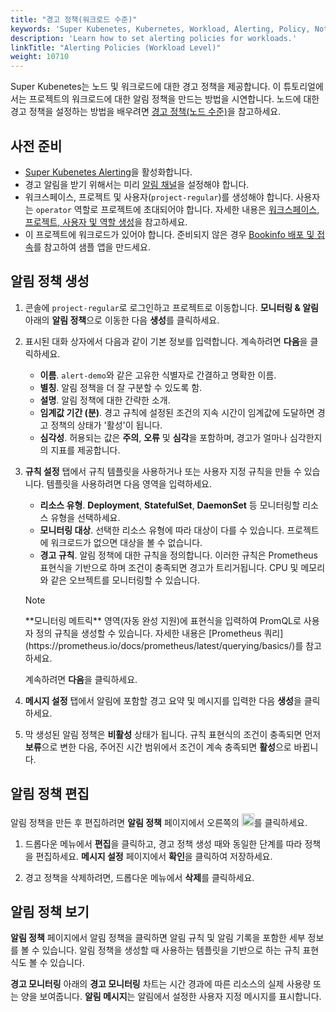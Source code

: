 ```yaml
---
title: "경고 정책(워크로드 수준)"
keywords: 'Super Kubenetes, Kubernetes, Workload, Alerting, Policy, Notification'
description: 'Learn how to set alerting policies for workloads.'
linkTitle: "Alerting Policies (Workload Level)"
weight: 10710
---
```


Super Kubenetes는 노드 및 워크로드에 대한 경고 정책을 제공합니다. 이 튜토리얼에서는 프로젝트의 워크로드에 대한 알림 정책을 만드는 방법을 시연합니다. 노드에 대한 경고 정책을 설정하는 방법을 배우려면 [경고 정책(노드 수준)](../../../cluster-administration/cluster-wide-alerting-and-notification/alerting-policy/)을 참고하세요.

## 사전 준비

- [Super Kubenetes Alerting](../../../pluggable-components/alerting/)을 활성화합니다.
- 경고 알림을 받기 위해서는 미리 [알림 채널](../../../cluster-administration/platform-settings/notification-management/configure-email/)을 설정해야 합니다.
- 워크스페이스, 프로젝트 및 사용자(`project-regular`)를 생성해야 합니다. 사용자는 `operator` 역할로 프로젝트에 초대되어야 합니다. 자세한 내용은 [워크스페이스, 프로젝트, 사용자 및 역할 생성](../../../quick-start/create-workspace-and-project/)을 참고하세요.
- 이 프로젝트에 워크로드가 있어야 합니다. 준비되지 않은 경우 [Bookinfo 배포 및 접속](../../../quick-start/deploy-bookinfo-to-k8s/)를 참고하여 샘플 앱을 만드세요.

## 알림 정책 생성

1. 콘솔에 `project-regular`로 로그인하고 프로젝트로 이동합니다. **모니터링 & 알림** 아래의 **알림 정책**으로 이동한 다음 **생성**를 클릭하세요.

2. 표시된 대화 상자에서 다음과 같이 기본 정보를 입력합니다. 계속하려면 **다음**을 클릭하세요.

   - **이름**. `alert-demo`와 같은 고유한 식별자로 간결하고 명확한 이름.
   - **별칭**. 알림 정책을 더 잘 구분할 수 있도록 함.
   - **설명**. 알림 정책에 대한 간략한 소개.
   - **임계값 기간 (분)**. 경고 규칙에 설정된 조건의 지속 시간이 임계값에 도달하면 경고 정책의 상태가 '활성'이 됩니다.
   - **심각성**. 허용되는 값은 **주의**, **오류** 및 **심각**을 포함하며, 경고가 얼마나 심각한지의 지표를 제공합니다.


3. **규칙 설정** 탭에서 규칙 템플릿을 사용하거나 또는 사용자 지정 규칙을 만들 수 있습니다. 템플릿을 사용하려면 다음 영역을 입력하세요.

   - **리소스 유형**. **Deployment**, **StatefulSet**, **DaemonSet** 등 모니터링할 리소스 유형을 선택하세요.
   - **모니터링 대상**. 선택한 리소스 유형에 따라 대상이 다를 수 있습니다. 프로젝트에 워크로드가 없으면 대상을 볼 수 없습니다.
   - **경고 규칙**. 알림 정책에 대한 규칙을 정의합니다. 이러한 규칙은 Prometheus 표현식을 기반으로 하며 조건이 충족되면 경고가 트리거됩니다. CPU 및 메모리와 같은 오브젝트를 모니터링할 수 있습니다.

   <div className="notices note">
      <p>Note</p>
      <div>
         **모니터링 메트릭** 영역(자동 완성 지원)에 표현식을 입력하여 PromQL로 사용자 정의 규칙을 생성할 수 있습니다. 자세한 내용은 [Prometheus 쿼리](https://prometheus.io/docs/prometheus/latest/querying/basics/)를 참고하세요.
      </div>
   </div>


   계속하려면 **다음**을 클릭하세요.

4. **메시지 설정** 탭에서 알림에 포함할 경고 요약 및 메시지를 입력한 다음 **생성**을 클릭하세요.

5. 막 생성된 알림 정책은 **비활성** 상태가 됩니다. 규칙 표현식의 조건이 충족되면 먼저 **보류**으로 변한 다음, 주어진 시간 범위에서 조건이 계속 충족되면 **활성**으로 바뀝니다.

## 알림 정책 편집

알림 정책을 만든 후 편집하려면 **알림 정책** 페이지에서 오른쪽의 <img src="/dist/assets/docs/v3.3/project-user-guide/alerting/alerting-policies/edit-alerting-policy.png" height="20px" alt="icon">를 클릭하세요.

1. 드롭다운 메뉴에서 **편집**을 클릭하고, 경고 정책 생성 때와 동일한 단계를 따라 정책을 편집하세요. **메시지 설정** 페이지에서 **확인**을 클릭하여 저장하세요.

2. 경고 정책을 삭제하려면, 드롭다운 메뉴에서 **삭제**를 클릭하세요.

## 알림 정책 보기

**알림 정책** 페이지에서 알림 정책을 클릭하면 알림 규칙 및 알림 기록을 포함한 세부 정보를 볼 수 있습니다. 알림 정책을 생성할 때 사용하는 템플릿을 기반으로 하는 규칙 표현식도 볼 수 있습니다.

**경고 모니터링** 아래의 **경고 모니터링** 차트는 시간 경과에 따른 리소스의 실제 사용량 또는 양을 보여줍니다. **알림 메시지**는 알림에서 설정한 사용자 지정 메시지를 표시합니다.
